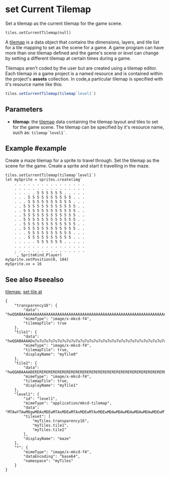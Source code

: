 # set Current Tilemap

Set a tilemap as the current tilemap for the game scene.

```sig
tiles.setCurrentTilemap(null)
```

A [tilemap](/reference/tiles/tilemap) is a data object that contains the dimensions, layers, and tile list for a tile mapping to set as the scene for a game. A game program can have more than one tilemap defined and the game's scene or _level_ can change by setting a different tilemap at certain times during a game.

Tilemaps aren't coded by the user but are created using a tilemap editor. Each tilemap in a game project is a named resource and is contained within the project's **assets** collection. In code,a particular tilemap is specified with it's resource name like this:

```typescript
tiles.setCurrentTilemap(tilemap`level1`)
```

## Parameters

* **tilemap**: the [tilemap](/reference/tiles/tilemap) data containing the tilemap layout and tiles to set for the game scene. The tilemap can be specified by it's resource name, such as: `` tilemap`level1` ``.

## Example #example

Create a maze tilemap for a sprite to travel through. Set the tilemap as the scene for the game. Create a sprite and start it travelling in the maze.

```blocks
tiles.setCurrentTilemap(tilemap`level1`)
let mySprite = sprites.create(img`
    . . . . . . . . . . . . . . . . 
    . . . . . . . . . . . . . . . . 
    . . . . . 5 5 5 5 5 5 . . . . . 
    . . . 5 5 5 5 5 5 5 5 5 5 . . . 
    . . . 5 5 5 5 5 5 5 5 5 5 . . . 
    . . 5 5 5 5 5 5 5 5 5 5 5 5 . . 
    . . 5 5 5 5 5 5 5 5 5 5 5 5 . . 
    . . 5 5 5 5 5 5 5 5 5 5 5 5 . . 
    . . 5 5 5 5 5 5 5 5 5 5 5 5 . . 
    . . 5 5 5 5 5 5 5 5 5 5 5 5 . . 
    . . 5 5 5 5 5 5 5 5 5 5 5 5 . . 
    . . . 5 5 5 5 5 5 5 5 5 5 . . . 
    . . . 5 5 5 5 5 5 5 5 5 5 . . . 
    . . . . . 5 5 5 5 5 5 . . . . . 
    . . . . . . . . . . . . . . . . 
    . . . . . . . . . . . . . . . . 
    `, SpriteKind.Player)
mySprite.setPosition(0, 104)
mySprite.vx = 16
```

## See also #seealso

[tilemap](/reference/tiles/tilemap),
[set tile at](/reference/scene/set-tile-at)

```jres
{
    "transparency16": {
        "data": "hwQQABAAAAAAAAAAAAAAAAAAAAAAAAAAAAAAAAAAAAAAAAAAAAAAAAAAAAAAAAAAAAAAAAAAAAAAAAAAAAAAAAAAAAAAAAAAAAAAAAAAAAAAAAAAAAAAAAAAAAAAAAAAAAAAAAAAAAAAAAAAAAAAAAAAAAAAAAAAAAAAAAAAAAAAAAAAAAAAAA==",
        "mimeType": "image/x-mkcd-f4",
        "tilemapTile": true
    },
    "tile1": {
        "data": "hwQQABAAAADu7u7u7u7u7u7u7u7u7u7u7u7u7u7u7u7u7u7u7u7u7u7u7u7u7u7u7u7u7u7u7u7u7u7u7u7u7u7u7u7u7u7u7u7u7u7u7u7u7u7u7u7u7u7u7u7u7u7u7u7u7u7u7u7u7u7u7u7u7u7u7u7u7u7u7u7u7u7u7u7u7u7u7u7u7g==",
        "mimeType": "image/x-mkcd-f4",
        "tilemapTile": true,
        "displayName": "myTile0"
    },
    "tile2": {
        "data": "hwQQABAAAABERERERERERERERERERERERERERERERERERERERERERERERERERERERERERERERERERERERERERERERERERERERERERERERERERERERERERERERERERERERERERERERERERERERERERERERERERERERERERERERERERERERERERA==",
        "mimeType": "image/x-mkcd-f4",
        "tilemapTile": true,
        "displayName": "myTile1"
    },
    "level1": {
        "id": "level1",
        "mimeType": "application/mkcd-tilemap",
        "data": "MTAwYTAwMDgwMDAxMDEwMTAxMDEwMTAxMDEwMTAxMDEwMDAwMDAwMDAwMDAwMDAwMDEwMTAwMDIwMjAyMDAwMjAyMDAwMTAxMDAwMjAwMDIwMDAyMDIwMDAwMDEwMDAyMDAwMjAwMDIwMDAwMDEwMTAwMDIwMDAyMDIwMjAwMDIwMTAwMDAwMDAwMDAwMDAyMDAwMDAxMDEwMTAxMDEwMTAxMDEwMTAxMDEyMjIyMjIyMjIyMDIwMDAwMDAyMDAyMjIwMjIyMjAwMjAyMDIyMjAwMDIwMjAyMDIyMDAyMDIyMjAyMjIwMDAwMDAwMjIwMjIyMjIyMjIyMg==",
        "tileset": [
            "myTiles.transparency16",
            "myTiles.tile1",
            "myTiles.tile2"
        ],
        "displayName": "maze"
    },
    "*": {
        "mimeType": "image/x-mkcd-f4",
        "dataEncoding": "base64",
        "namespace": "myTiles"
    }
}
```